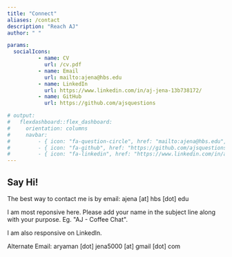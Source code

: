 ```yaml
---
title: "Connect"
aliases: /contact
description: "Reach AJ"
author: " "

params:
  socialIcons:
          - name: CV
            url: /cv.pdf
          - name: Email
            url: mailto:ajena@hbs.edu
          - name: LinkedIn
            url: https://www.linkedin.com/in/aj-jena-13b738172/
          - name: GitHub
            url: https://github.com/ajsquestions

# output: 
#   flexdashboard::flex_dashboard:
#     orientation: columns
#     navbar:
#         - { icon: "fa-question-circle", href: "mailto:ajena@hbs.edu", align: left}
#         - { icon: "fa-github", href: "https://github.com/ajsquestions", align: left}
#         - { icon: "fa-linkedin", href: "https://www.linkedin.com/in/aj-jena-13b738172/", align: left}
---
```

## Say Hi!

The best way to contact me is by email:
ajena [at] hbs [dot] edu

I am most reponsive here.
Please add your name in the subject line along with your purpose. Eg. "AJ - Coffee Chat".

I am also responsive on LinkedIn.

Alternate Email:
aryaman [dot] jena5000  [at] gmail [dot] com
